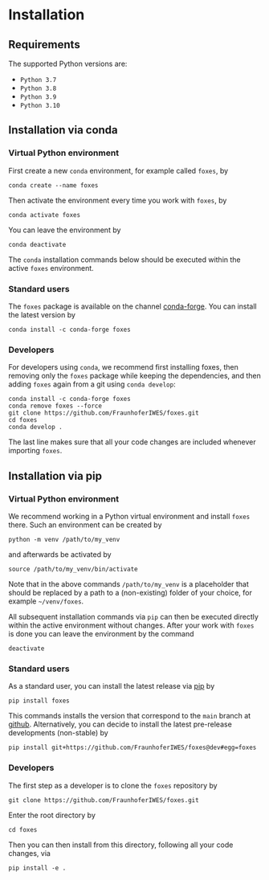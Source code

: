 # Installation

## Requirements

The supported Python versions are:

- `Python 3.7`
- `Python 3.8`
- `Python 3.9`
- `Python 3.10`

## Installation via conda

### Virtual Python environment

First create a new `conda` environment, for example called `foxes`, by

```console
conda create --name foxes
```

Then activate the environment every time you work with `foxes`, by

```console
conda activate foxes
```

You can leave the environment by

```console
conda deactivate
```

The `conda` installation commands below should be executed within the active `foxes` environment.

### Standard users

The `foxes` package is available on the channel [conda-forge](https://anaconda.org/conda-forge/foxes). You can install the latest version by

```console
conda install -c conda-forge foxes
```

### Developers

For developers using `conda`, we recommend first installing foxes, then removing only the `foxes` package while keeping the dependencies, and then adding `foxes` again from a git using `conda develop`:

```console
conda install -c conda-forge foxes
conda remove foxes --force
git clone https://github.com/FraunhoferIWES/foxes.git
cd foxes
conda develop .
```
The last line makes sure that all your code changes are included whenever importing `foxes`.

## Installation via pip

### Virtual Python environment

We recommend working in a Python virtual environment and install `foxes` there. Such an environment can be created by

```console
python -m venv /path/to/my_venv
```

and afterwards be activated by

```console
source /path/to/my_venv/bin/activate
```

Note that in the above commands `/path/to/my_venv` is a placeholder that should be replaced by a path to a (non-existing) folder of your choice, for example `~/venv/foxes`.

All subsequent installation commands via `pip` can then be executed directly within the active environment without changes. After your work with `foxes` is done you can leave the environment by the command 

```console
deactivate
``` 

### Standard users

As a standard user, you can install the latest release via [pip](https://pypi.org/project/foxes/) by

```console
pip install foxes
```

This commands installs the version that correspond to the `main` branch at [github](https://github.com/FraunhoferIWES/foxes). Alternatively, you can decide to install the latest pre-release developments (non-stable) by

```console
pip install git+https://github.com/FraunhoferIWES/foxes@dev#egg=foxes
```

### Developers

The first step as a developer is to clone the `foxes` repository by

```console
git clone https://github.com/FraunhoferIWES/foxes.git
```

Enter the root directory by 

```console
cd foxes
```

Then you can then install from this directory, following all your code changes, via

```console
pip install -e .
```
